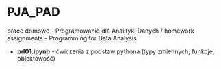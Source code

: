 # PJA_PAD
prace domowe - Programowanie dla Analityki Danych / homework assignments - Programming for Data Analysis

- **pd01.ipynb** - ćwiczenia z podstaw pythona (typy zmiennych, funkcje, obiektowość)
